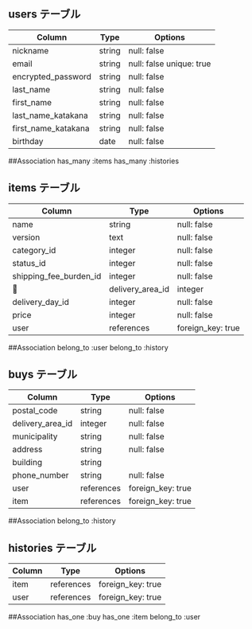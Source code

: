 ## users テーブル

| Column   | Type   | Options     |
| -------- | ------ | ----------- |
| nickname | string | null: false    |
| email    | string | null: false  unique: true  |
| encrypted_password | string | null: false    |
| last_name| string | null: false    |
| first_name| string  | null: false   |
|last_name_katakana| string | null: false|
|first_name_katakana| string | null: false |
| birthday | date  | null: false    |

##Association
has_many :items
has_many :histories

## items テーブル

| Column | Type   | Options     |
| ------ | ------ | ----------- |
| name | string | null: false    |
| version |text| null: false   |
| category_id| integer | null: false |
| status_id | integer |null: false   |
|shipping_fee_burden_id |integer| null: false|
|delivery_area_id |integer| null: false |
|delivery_day_id| integer | null: false |
|price| integer| null: false|
| user  | references | foreign_key: true |

##Association
belong_to :user
belong_to :history


## buys テーブル

| Column   | Type   | Options     |
|----------|--------|-------------|
|postal_code | string    | null: false   |
| delivery_area_id| integer     | null: false   |
|municipality| string      | null: false   |
|address |  string         | null: false   |
|building | string         | 
|phone_number| string    | null: false   |
|user|references| foreign_key: true |
|item|references| foreign_key: true |

##Association
belong_to :history

## histories テーブル

| Column   | Type   | Options     |
|----------|--------|-------------|
|item | references | foreign_key: true  |
|user | references | foreign_key: true  |

##Association
has_one :buy
has_one :item
belong_to :user

